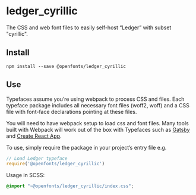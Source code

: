 
# ledger_cyrillic

The CSS and web font files to easily self-host “Ledger” with subset "cyrillic".

## Install

`npm install --save @openfonts/ledger_cyrillic`

## Use

Typefaces assume you’re using webpack to process CSS and files. Each typeface
package includes all necessary font files (woff2, woff) and a CSS file with
font-face declarations pointing at these files.

You will need to have webpack setup to load css and font files. Many tools built
with Webpack will work out of the box with Typefaces such as [Gatsby](https://github.com/gatsbyjs/gatsby)
and [Create React App](https://github.com/facebookincubator/create-react-app).

To use, simply require the package in your project’s entry file e.g.

```javascript
// Load Ledger typeface
require('@openfonts/ledger_cyrillic')
```

Usage in SCSS:
```scss
@import "~@openfonts/ledger_cyrillic/index.css";
```
